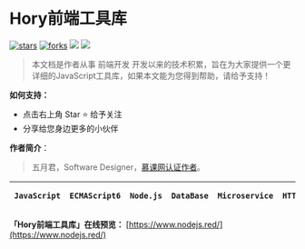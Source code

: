 # Hory前端工具库

[![stars](https://badgen.net/github/stars/qufei1993/Nodejs-Roadmap?icon=github&color=4ab8a1)](https://github.com/qufei1993/Nodejs-Roadmap) [![forks](https://badgen.net/github/forks/qufei1993/Nodejs-Roadmap?icon=github&color=4ab8a1)](https://github.com/qufei1993/Nodejs-Roadmap) [<img src="https://img.shields.io/static/v1.svg?label=%E6%85%95%E8%AF%BE&message=6k%20stars&color=ef151f">](https://www.imooc.com/u/2667395) [<img src="https://img.shields.io/badge/%E5%BE%AE%E4%BF%A1-%E5%85%AC%E4%BC%97%E5%8F%B7-brightgreen">](https://nodejsred.oss-cn-shanghai.aliyuncs.com/node_roadmap_wx.jpg?x-oss-process=style/may)

> 本文档是作者从事 前端开发 开发以来的技术积累，旨在为大家提供一个更详细的JavaScript工具库，如果本文能为您得到帮助，请给予支持！

**如何支持：**
- 点击右上角 Star :star: 给予关注
- 分享给您身边更多的小伙伴

**作者简介**：

> 五月君，Software Designer，[慕课网认证作者](https://www.imooc.com/u/2667395)。

```JavaScript```| `ECMAScript6` | `Node.js`| `DataBase` | `Microservice` | `HTTP` | `DevOps` | `工具` | `其他`
 :-: | :-: | :-: | :-: | :-: | :-: | :-: | :-: | :-:

**「Hory前端工具库」在线预览：** [https://www.nodejs.red/](https://www.nodejs.red/)


